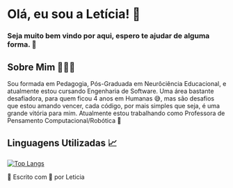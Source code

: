 
# Olá, eu sou a Letícia! 👋

### Seja muito bem vindo por aqui, espero te ajudar de alguma forma. 📖

## Sobre Mim 👩🏻‍💻

Sou formada em Pedagogia, Pós-Graduada em Neurôciência Educacional, e atualmente estou cursando Engenharia de Software. Uma área bastante desafiadora, para quem ficou 4 anos em Humanas 😅, mas são desafios que estou amando vencer, cada código, por mais simples que seja, é uma grande vitória para mim.
Atualmente estou trabalhando como Professora de Pensamento Computacional/Robótica 🤖

## Linguagens Utilizadas 📈

[![Top Langs](https://github-readme-stats.vercel.app/api/top-langs/?username=Leticia-Rezende&layout=compact)](https://github.com/Leticia-Rezende/github-readme-stats)





📝 Escrito com 💜 por Leticia 






<!---
Leticia-Rezende/Leticia-Rezende is a ✨ special ✨ repository because its `README.md` (this file) appears on your GitHub profile.
You can click the Preview link to take a look at your changes.
--->

